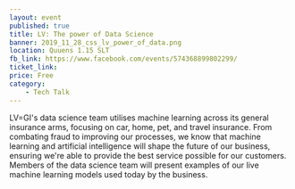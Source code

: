 ```yaml
---
layout: event
published: true
title: LV: The power of Data Science
banner: 2019_11_28_css_lv_power_of_data.png
location: Quuens 1.15 SLT
fb_link: https://www.facebook.com/events/574368899802299/
ticket_link:
price: Free
category:
    - Tech Talk
---
```


LV=GI's data science team utilises machine learning across its general insurance arms, focusing on car, home, pet, and travel insurance.
From combating fraud to improving our processes, we know that machine learning and artificial intelligence will shape the future of our business, ensuring we're able to provide the best service possible for our customers.
Members of the data science team will present examples of our live machine learning models used today by the business.
